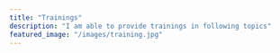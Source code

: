 ```yaml
---
title: "Trainings"
description: "I am able to provide trainings in following topics"
featured_image: "/images/training.jpg"
---
```

